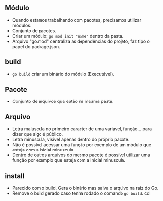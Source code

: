 ## Módulo
* Quando estamos trabalhando com pacotes, precisamos utilizar módulos.
* Conjunto de pacotes.
* Criar um módulo: `go mod init "name"` dentro da pasta.
* Arquivo "go.mod" centraliza as dependências do projeto, faz tipo o papel do package.json.

## build
* `go build` criar um binário do módulo (Executável).

## Pacote
* Conjunto de arquivos que estão na mesma pasta.

## Arquivo
* Letra maiuscula no primeiro caracter de uma variavel, função... para dizer que algo é público.
* Letra minuscula, visivel apenas dentro do próprio pacote.
* Não é possível acessar uma função por exemplo de um módulo que esteja com a inicial minuscula.
* Dentro de outros arquivos do mesmo pacote é possível utilizar uma função por exemplo que esteja com a inicial minuscula.

## install
* Parecido com o build. Gera o binário mas salva o arquivo na raiz do Go.
* Remove o build gerado caso tenha rodado o comando `go build`.
cd